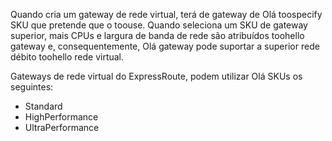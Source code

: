 Quando cria um gateway de rede virtual, terá de gateway de Olá toospecify SKU que pretende que o toouse. Quando seleciona um SKU de gateway superior, mais CPUs e largura de banda de rede são atribuídos toohello gateway e, consequentemente, Olá gateway pode suportar a superior rede débito toohello rede virtual. 

Gateways de rede virtual do ExpressRoute, podem utilizar Olá SKUs os seguintes: 

* Standard
* HighPerformance
* UltraPerformance

